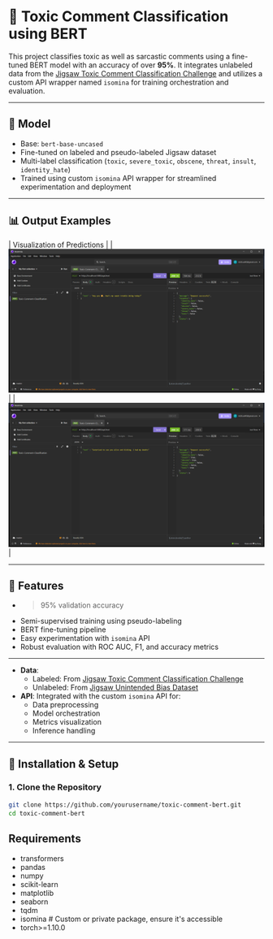 # 💬 Toxic Comment Classification using BERT

This project classifies toxic as well as sarcastic comments using a fine-tuned BERT model with an accuracy of over **95%**. It integrates unlabeled data from the [Jigsaw Toxic Comment Classification Challenge](https://www.kaggle.com/competitions/jigsaw-unintended-bias-in-toxicity-classification) and utilizes a custom API wrapper named `isomina` for training orchestration and evaluation.

---

## 🧠 Model

- Base: `bert-base-uncased`
- Fine-tuned on labeled and pseudo-labeled Jigsaw dataset
- Multi-label classification (`toxic`, `severe_toxic`, `obscene`, `threat`, `insult`, `identity_hate`)
- Trained using custom `isomina` API wrapper for streamlined experimentation and deployment

---

## 📊 Output Examples

| Visualization of Predictions | 
| ![output1](assets/output1.png) |
| ![output2](assets/output2.png) |

---

## 🚀 Features

- >95% validation accuracy
- Semi-supervised training using pseudo-labeling
- BERT fine-tuning pipeline
- Easy experimentation with `isomina` API
- Robust evaluation with ROC AUC, F1, and accuracy metrics

---

- **Data**:
  - Labeled: From [Jigsaw Toxic Comment Classification Challenge](https://www.kaggle.com/c/jigsaw-toxic-comment-classification-challenge)
  - Unlabeled: From [Jigsaw Unintended Bias Dataset](https://www.kaggle.com/c/jigsaw-unintended-bias-in-toxicity-classification)
- **API**: Integrated with the custom `isomina` API for:
  - Data preprocessing
  - Model orchestration
  - Metrics visualization
  - Inference handling

---

## 🔧 Installation & Setup

### 1. Clone the Repository

```bash
git clone https://github.com/yourusername/toxic-comment-bert.git
cd toxic-comment-bert
```
## Requirements
- transformers
- pandas
- numpy
- scikit-learn
- matplotlib
- seaborn
- tqdm
- isomina  # Custom or private package, ensure it's accessible
- torch>=1.10.0
